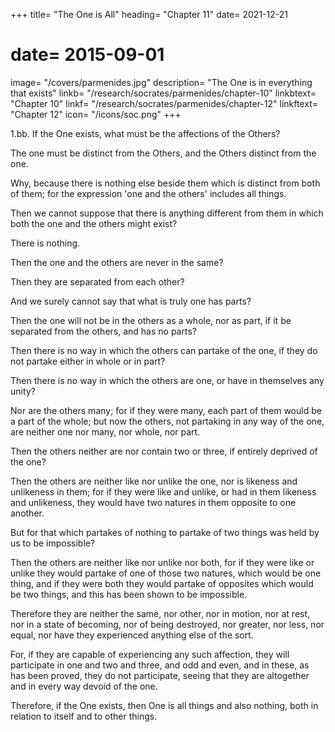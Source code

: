 +++
title= "The One is All"
heading= "Chapter 11"
date= 2021-12-21
# date= 2015-09-01
image= "/covers/parmenides.jpg"
description= "The One is in everything that exists"
linkb= "/research/socrates/parmenides/chapter-10"
linkbtext= "Chapter 10"
linkf= "/research/socrates/parmenides/chapter-12"
linkftext= "Chapter 12"
icon= "/icons/soc.png"
+++

1.bb. If the One exists, what must be the affections of the Others?

The one must be distinct from the Others, and the Others distinct from the one.

Why, because there is nothing else beside them which is distinct from both of them; for the expression 'one and the others' includes all things.

Then we cannot suppose that there is anything different from them in which both the one and the others might exist?

There is nothing.

Then the one and the others are never in the same?

Then they are separated from each other?

And we surely cannot say that what is truly one has parts?

Then the one will not be in the others as a whole, nor as part, if it be separated from the others, and has no parts?

Then there is no way in which the others can partake of the one, if they do not partake either in whole or in part?

Then there is no way in which the others are one, or have in themselves any unity?

Nor are the others many; for if they were many, each part of them would be a part of the whole; but now the others, not partaking in any way of the one, are neither one nor many, nor whole, nor part.

Then the others neither are nor contain two or three, if entirely deprived of the one?

Then the others are neither like nor unlike the one, nor is likeness and unlikeness in them; for if they were like and unlike, or had in them likeness and unlikeness, they would have two natures in them opposite to one another.

But for that which partakes of nothing to partake of two things was held by us to be impossible?

Then the others are neither like nor unlike nor both, for if they were like or unlike they would partake of one of those two natures, which would be one thing, and if they were both they would partake of opposites which would be two things, and this has been shown to be impossible.

Therefore they are neither the same, nor other, nor in motion, nor at rest, nor in a state of becoming, nor of being destroyed, nor greater, nor less, nor equal, nor have they experienced anything else of the sort.

For, if they are capable of experiencing any such affection, they will participate in one and two and three, and odd and even, and in these, as has been proved, they do not participate, seeing that they are altogether and in every way devoid of the one.

Therefore, if the One exists, then One is all things and also nothing, both in relation to itself and to other things.
